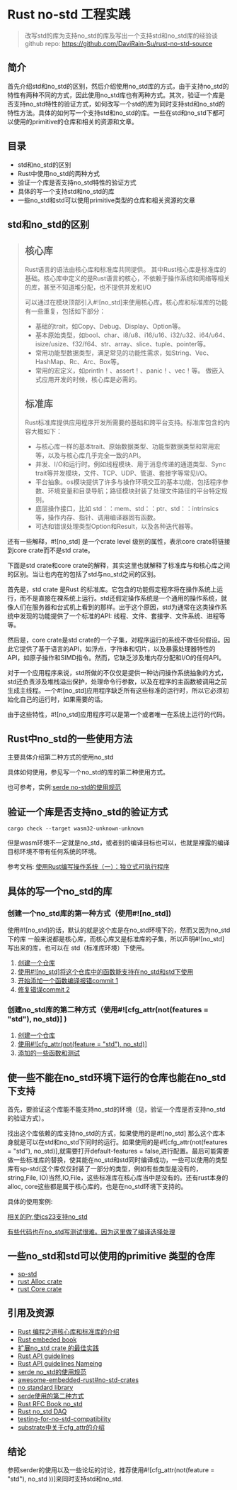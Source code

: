 # Rust no-std 工程实践

> 改写std的库为支持no_std的库及写出一个支持std和no_std库的经验谈
> github repo: https://github.com/DaviRain-Su/rust-no-std-source

## 简介

首先介绍std和no_std的区别，然后介绍使用no_std库的方式，由于支持no_std的特性有两种不同的方式，因此使用no_std库也有两种方式。其次，验证一个库是否支持no_std特性的验证方式，如何改写一个std的库为同时支持std和no_std的特性方法。具体的如何写一个支持std和no_std的库。一些在std和no_std下都可以使用的primitive的仓库和相关的资源和文章。

## 目录

- std和no_std的区别
- Rust中使用no_std的两种方式
- 验证一个库是否支持no_std特性的验证方式
- 具体的写一个支持std和no_std的库
- 一些no_std和std可以使用primitive类型的仓库和相关资源的文章

## std和no_std的区别

> ## 核心库
> Rust语言的语法由核心库和标准库共同提供。 
> 其中Rust核心库是标准库的基础。核心库中定义的是Rust语言的核心，不依赖于操作系统和网络等相关的库，甚至不知道堆分配，也不提供并发和I/O
>
> 可以通过在模块顶部引入#![no_std]来使用核心库。核心库和标准库的功能有一些重复，包括如下部分：
>
> - 基础的trait，如Copy、Debug、Display、Option等。
> - 基本原始类型，如bool、char、i8/u8、i16/u16、i32/u32、i64/u64、isize/usize、f32/f64、str、array、slice、tuple、pointer等。
> - 常用功能型数据类型，满足常见的功能性需求，如String、Vec、HashMap、Rc、Arc、Box等。
> - 常用的宏定义，如println！、assert！、panic！、vec！等。 做嵌入式应用开发的时候，核心库是必需的。
> ## 标准库
> Rust标准库提供应用程序开发所需要的基础和跨平台支持。标准库包含的内容大概如下：
> - 与核心库一样的基本trait、原始数据类型、功能型数据类型和常用宏等，以及与核心库几乎完全一致的API。
> - 并发、I/O和运行时。例如线程模块、用于消息传递的通道类型、Sync trait等并发模块，文件、TCP、UDP、管道、套接字等常见I/O。
>- 平台抽象。os模块提供了许多与操作环境交互的基本功能，包括程序参数、环境变量和目录导航；路径模块封装了处理文件路径的平台特定规则。
>- 底层操作接口，比如 std：：mem、std：：ptr、std：：intrinsics 等，操作内存、指针、调用编译器固有函数。
>- 可选和错误处理类型Option和Result，以及各种迭代器等。

还有一些解释，#![no_std] 是一个crate level 级别的属性，表示core crate将链接到core crate而不是std crate。

下面是std crate和core crate的解释，其实这里也就解释了标准库与和核心库之间的区别。当让也内在的包括了std与no_std之间的区别。

首先是，std crate 是Rust 的标准库。它包含的功能假定程序将在操作系统上运行，而不是直接在裸系统上运行。std还假定操作系统是一个通用的操作系统，就像人们在服务器和台式机上看到的那样。出于这个原因，std为通常在这类操作系统中发现的功能提供了一个标准的API: 线程、文件、套接字、文件系统、进程等等。

然后是，core crate是std crate的一个子集，对程序运行的系统不做任何假设。因此它提供了基于语言的API，如浮点，字符串和切片，以及暴露处理器特性的API，如原子操作和SIMD指令。然而，它缺乏涉及堆内存分配和I/O的任何API。

对于一个应用程序来说，std所做的不仅仅是提供一种访问操作系统抽象的方式，std还负责涉及堆栈溢出保护，处理命令行参数，以及在程序的主函数被调用之前生成主线程。一个#![no_std]应用程序缺乏所有这些标准的运行时，所以它必须初始化自己的运行时，如果需要的话。

由于这些特性，#![no_std]应用程序可以是第一个或者唯一在系统上运行的代码。

## Rust中no_std的一些使用方法

主要具体介绍第二种方式的使用no_std

具体如何使用，参见写一个no_std的库的第二种使用方式。

也可参考，实例:[serde no-std的使用规范](https://serde.rs/no-std.html)

## 验证一个库是否支持no_std的验证方式

`cargo check --target wasm32-unknown-unknown`

但是wasm环境不一定就是no_std，或者别的编译目标也可以，也就是裸露的编译目标环境不带有任何系统的环境。

参考文档: [使用Rust编写操作系统（一）：独立式可执行程序](https://zhuanlan.zhihu.com/p/53064186)

## 具体的写一个no_std的库

### 创建一个no_std库的第一种方式（使用#![no_std])

使用#![no_std]的话，默认的就是这个库是在no_std环境下的，然而又因为no_std下的库 一般来说都是核心库，而核心库又是标准库的子集，所以声明#![no_std]写出来的库，也可以在 std（标准库环境）下使用。

1. [创建一个仓库](https://github.com/DaviRain-Su/rust-no-std-source/commit/cd90f28855cfe794c235976bb58c1c5ecb8c7fa9)
2. [使用#![no_std]将这个仓库中的函数能支持在no_std和std下使用](https://github.com/DaviRain-Su/rust-no-std-source/commit/d3c05920865a44ab7cbaf82a72f21c7b6b8beeb0)
3. [开始添加一个函数编译报错commit 1](https://github.com/DaviRain-Su/rust-no-std-source/commit/8bcd0b909ee116d3dc9c6464c2548e1c008d672e)
4. [修复错误commit 2](https://github.com/DaviRain-Su/rust-no-std-source/commit/ae94f9cf147b7ce37632cb4e9c36e20c5135b3ad)

### 创建no_std库的第二种方式（使用#![cfg_attr(not(features = "std"), no_std)] )

1. [创建一个仓库](https://github.com/DaviRain-Su/rust-no-std-source/commit/8cfd063be536028d9f8cfe1c7c04f16765825f8c)
2. [使用#![cfg_attr(not(feature = "std"), no_std)]](https://github.com/DaviRain-Su/rust-no-std-source/commit/aa09b0d2e2807d788564aea5fa4fc8cbfc760043)
3. [添加的一些函数和测试](https://github.com/DaviRain-Su/rust-no-std-source/commit/aa09b0d2e2807d788564aea5fa4fc8cbfc760043)

## 使一些不能在no_std环境下运行的仓库也能在no_std下支持

首先，要验证这个库能不能支持no_std的环境（见，验证一个库是否支持no_std的验证方式）。

找出这个库依赖的库支持no_std的方式，如果使用的是#![no_std] 那么这个库本身就是可以在std和no_std下同时的运行。如果使用的是#![cfg_attr(not(features = "std"), no_std)],就需要打开default-features = false,进行配置。最后可能需要做一些标准库的替换，使其能在no_std和std同时编译成功，一些可以使用的类型库有sp-std(这个库仅仅封装了一部分的类型，例如有些类型是没有的，string,File, IO)当然,IO,File，这些标准库在核心库当中是没有的。还有rust本身的alloc, core这些都是属于核心库的。也是在no_std环境下支持的。

具体的使用案例:

[相关的Pr,使ics23支持no_std](https://github.com/confio/ics23/pull/41)

[有些代码也在no_std写测试很难。因为这里做了编译选择处理](https://github.com/confio/ics23/pull/41/commits/dac5c3d0fc368e0b92c4a4804b6787bd1c3fb168)

## 一些no_std和std可以使用的primitive 类型的仓库

- [sp-std]([https://github.com/paritytech/substrate/tree/master/primitives/std](https://github.com/paritytech/substrate/tree/master/primitives/std))
- [rust Alloc crate]([https://doc.rust-lang.org/alloc/index.html](https://doc.rust-lang.org/alloc/index.html))
- [rust Core crate]([https://doc.rust-lang.org/core/index.html](https://doc.rust-lang.org/core/index.html))

## 引用及资源

- [Rust 编程之道核心库和标准库的介绍]([https://weread.qq.com/web/reader/0303203071848774030b9d6k9bf32f301f9bf31c7ff0a60](https://weread.qq.com/web/reader/0303203071848774030b9d6k9bf32f301f9bf31c7ff0a60))
- [Rust embeded book]([https://docs.rust-embedded.org/book/intro/no-std.html](https://docs.rust-embedded.org/book/intro/no-std.html))
- [扩展no_std crate 的最佳实践]()
- [Rust API guidelines]([https://github.com/rust-lang/api-guidelines](https://github.com/rust-lang/api-guidelines))
- [Rust API guidelines Nameing]([https://rust-lang.github.io/api-guidelines/naming.html#c-feature](https://rust-lang.github.io/api-guidelines/naming.html#c-feature))
- [serde no_std的使用规范]([https://serde.rs/no-std.html](https://serde.rs/no-std.html))
- [awesome-embedded-rust#no-std-crates]([https://github.com/rust-embedded/awesome-embedded-rust#no-std-crates](https://github.com/rust-embedded/awesome-embedded-rust#no-std-crates))
- [no standard library]([https://crates.io/categories/no-std](https://crates.io/categories/no-std))
- [serde使用的第二种方式]([https://github.com/serde-rs/serde/blob/master/serde/src/lib.rs#L113-L193](https://github.com/serde-rs/serde/blob/master/serde/src/lib.rs#L113-L193))
- [Rust RFC Book no_std]([https://rust-lang.github.io/rfcs/1184-stabilize-no_std.html](https://rust-lang.github.io/rfcs/1184-stabilize-no_std.html))
- [Rust no_std DAQ]([https://justjjy.com/Rust-no-std](https://justjjy.com/Rust-no-std))
- [testing-for-no-std-compatibility]([https://blog.dbrgn.ch/2019/12/24/testing-for-no-std-compatibility/](https://blog.dbrgn.ch/2019/12/24/testing-for-no-std-compatibility/))
- [substrate中关于cfg_attr的介绍]([https://substrate.dev/docs/zh-CN/tutorials/add-a-pallet/import-a-pallet](https://substrate.dev/docs/zh-CN/tutorials/add-a-pallet/import-a-pallet))

## 结论

参照serder的使用以及一些论坛的讨论，推荐使用#![cfg_attr(not(feature = "std"), no_std ))]来同时支持std和no_std.